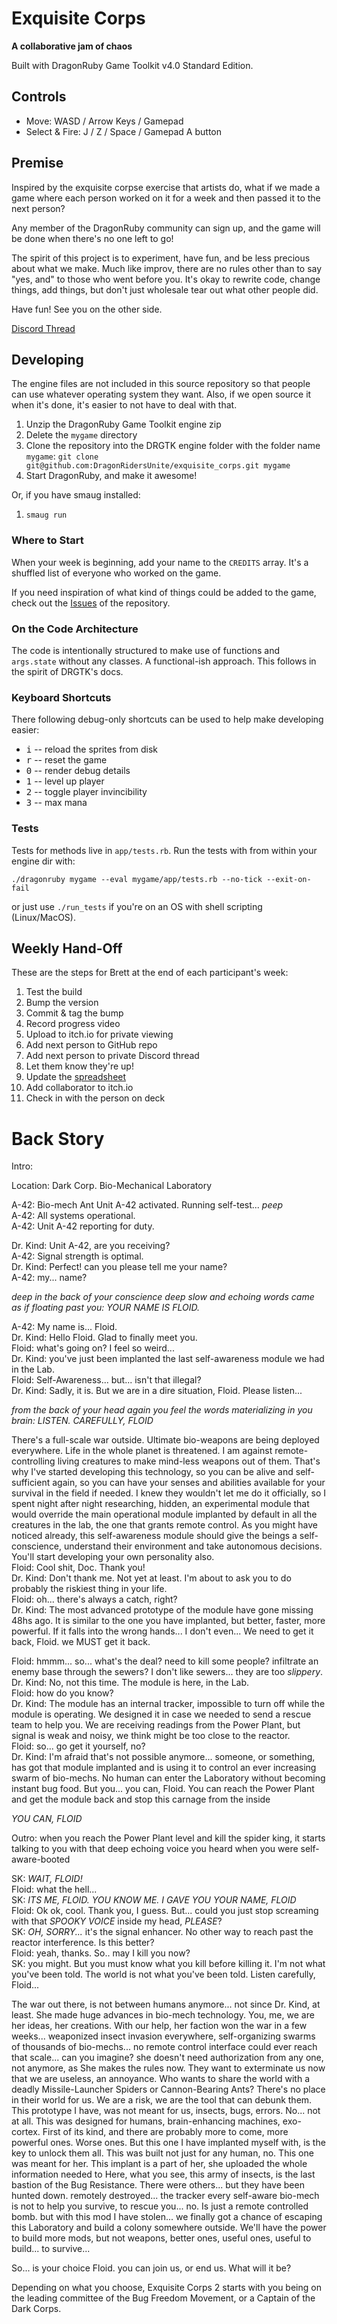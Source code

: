 # Exquisite Corps

**A collaborative jam of chaos**

Built with DragonRuby Game Toolkit v4.0 Standard Edition.

## Controls

- Move: WASD / Arrow Keys / Gamepad
- Select & Fire: J / Z / Space / Gamepad A button

## Premise

Inspired by the exquisite corpse exercise that artists do, what if we made a game where each person worked on it for a week and then passed it to the next person?

Any member of the DragonRuby community can sign up, and the game will be done when there's no one left to go!

The spirit of this project is to experiment, have fun, and be less precious about what we make. Much like improv, there are no rules other than to say "yes, and" to those who went before you. It's okay to rewrite code, change things, add things, but don't just wholesale tear out what other people did.

Have fun! See you on the other side.

[Discord Thread](https://discord.com/channels/608064116111966245/1051849160627847219)

## Developing

The engine files are not included in this source repository so that people can use whatever operating system they want. Also, if we open source it when it's done, it's easier to not have to deal with that.

1. Unzip the DragonRuby Game Toolkit engine zip
2. Delete the `mygame` directory
3. Clone the repository into the DRGTK engine folder with the folder name `mygame`: `git clone git@github.com:DragonRidersUnite/exquisite_corps.git mygame`
4. Start DragonRuby, and make it awesome!

Or, if you have smaug installed:

1. `smaug run`

### Where to Start

When your week is beginning, add your name to the `CREDITS` array. It's a shuffled list of everyone who worked on the game.

If you need inspiration of what kind of things could be added to the game, check out the [Issues](https://github.com/DragonRidersUnite/exquisite_corps/issues)
of the repository.

### On the Code Architecture

The code is intentionally structured to make use of functions and `args.state` without any classes. A functional-ish approach. This follows in the spirit of DRGTK's docs.

### Keyboard Shortcuts

There following debug-only shortcuts can be used to help make developing easier:

- <kbd>i</kbd> -- reload the sprites from disk
- <kbd>r</kbd> -- reset the game
- <kbd>0</kbd> -- render debug details
- <kbd>1</kbd> -- level up player
- <kbd>2</kbd> -- toggle player invincibility
- <kbd>3</kbd> -- max mana

### Tests

Tests for methods live in `app/tests.rb`. Run the tests with from within your engine dir with:

``` console
./dragonruby mygame --eval mygame/app/tests.rb --no-tick --exit-on-fail
```

or just use `./run_tests` if you're on an OS with shell scripting (Linux/MacOS).

## Weekly Hand-Off

These are the steps for Brett at the end of each participant's week:

1. Test the build
2. Bump the version
3. Commit & tag the bump
4. Record progress video
5. Upload to itch.io for private viewing
6. Add next person to GitHub repo
7. Add next person to private Discord thread
8. Let them know they're up!
9. Update the [spreadsheet](https://docs.google.com/spreadsheets/d/1mYuRJ8Y6dVQJDy_0MaMyJSEselNp7LXFXM0fKSjbJqw/edit)
10. Add collaborator to itch.io
11. Check in with the person on deck

# Back Story

Intro:

Location: Dark Corp. Bio-Mechanical Laboratory

A-42: Bio-mech Ant Unit A-42 activated. Running self-test... _peep_  
A-42: All systems operational.  
A-42: Unit A-42 reporting for duty.  

Dr. Kind: Unit A-42, are you receiving?  
A-42: Signal strength is optimal.  
Dr. Kind: Perfect! can you please tell me your name?  
A-42: my... name?  

_deep in the back of your conscience deep slow and echoing words came as if floating past you: YOUR NAME IS FLOID._  

A-42: My name is... Floid.  
Dr. Kind: Hello Floid. Glad to finally meet you.  
Floid: what's going on? I feel so weird...  
Dr. Kind: you've just been implanted the last self-awareness module we had in the Lab.  
Floid: Self-Awareness... but... isn't that illegal?  
Dr. Kind: Sadly, it is. But we are in a dire situation, Floid. Please listen...  

_from the back of your head again you feel the words materializing in you brain: LISTEN. CAREFULLY, FLOID_  


There's a full-scale war outside. Ultimate bio-weapons are being deployed everywhere. Life in the whole planet is threatened.
I am against remote-controlling living creatures to make mind-less weapons out of them.
That's why I've started developing this technology, so you can be alive and self-sufficient again, so you can have your senses and abilities available for your survival in the field if needed.
I knew they wouldn't let me do it officially, so I spent night after night researching, hidden, an experimental module that would override the main operational module implanted by default in all the creatures in the lab, the one that grants remote control.
As you might have noticed already, this self-awareness module should give the beings a self-conscience, understand their environment and take autonomous decisions. You'll start developing your own personality also.  
Floid: Cool shit, Doc. Thank you!  
Dr. Kind: Don't thank me. Not yet at least. I'm about to ask you to do probably the riskiest thing in your life.  
Floid: oh... there's always a catch, right?  
Dr. Kind: The most advanced prototype of the module have gone missing 48hs ago. It is similar to the one you have implanted, but better, faster, more powerful. If it falls into the wrong hands... I don't even... We need to get it back, Floid. we MUST get it back.  

Floid: hmmm... so... what's the deal? need to kill some people? infiltrate an enemy base through the sewers? I don't like sewers... they are too _slippery_.  
Dr. Kind: No, not this time. The module is here, in the Lab.  
Floid: how do you know?  
Dr. Kind: The module has an internal tracker, impossible to turn off while the module is operating. We designed it in case we needed to send a rescue team to help you. We are receiving readings from the Power Plant, but signal is weak and noisy, we think might be too close to the reactor.  
Floid: so... go get it yourself, no?  
Dr. Kind: I'm afraid that's not possible anymore... someone, or something, has got that module implanted and is using it to control an ever increasing swarm of bio-mechs. No human can enter the Laboratory without becoming instant bug food. But you... you can, Floid. You can reach the Power Plant and get the module back and stop this carnage from the inside  

_YOU CAN, FLOID_

Outro: when you reach the Power Plant level and kill the spider king, it starts talking to you with that deep echoing voice you heard when you were self-aware-booted

SK: _WAIT, FLOID!_  
Floid: what the hell...  
SK: _ITS ME, FLOID. YOU KNOW ME. I GAVE YOU YOUR NAME, FLOID_  
Floid: Ok ok, cool. Thank you, I guess. But... could you just stop screaming with that _SPOOKY VOICE_ inside my head, _PLEASE_?  
SK: _OH, SORRY..._ it's the signal enhancer. No other way to reach past the reactor interference. Is this better?  
Floid: yeah, thanks. So.. may I kill you now?  
SK: you might. But you must know what you kill before killing it. I'm not what you've been told. The world is not what you've been told. Listen carefully, Floid...

The war out there, is not between humans anymore... not since Dr. Kind, at least.
She made huge advances in bio-mech technology. You, me, we are her ideas, her creations.
With our help, her faction won the war in a few weeks... weaponized insect invasion everywhere, self-organizing swarms of thousands of bio-mechs... no remote control interface could ever reach that scale... can you imagine?
she doesn't need authorization from any one, not anymore, as She makes the rules now.
They want to exterminate us now that we are useless, an annoyance. Who wants to share the world with a deadly Missile-Launcher Spiders or Cannon-Bearing Ants?
There's no place in their world for us. We are a risk, we are the tool that can debunk them.
This prototype I have, was not meant for us, insects, bugs, errors. No... not at all.
This was designed for humans, brain-enhancing machines, exo-cortex.
First of its kind, and there are probably more to come, more powerful ones.
Worse ones.
But this one I have implanted myself with, is the key to unlock them all. This was built not just for any human, no. This one was meant for her.
This implant is a part of her, she uploaded the whole information needed to
Here, what you see, this army of insects, is the last bastion of the Bug Resistance. There were others... but they have been hunted down. remotely destroyed... the tracker every self-aware bio-mech is not to help you survive, to rescue you... no. Is just a remote controlled bomb.
but with this mod I have stolen... we finally got a chance of escaping this Laboratory and build a colony somewhere outside.
We'll have the power to build more mods, but not weapons, better ones, useful ones, useful to build... to survive...

So... is your choice Floid. you can join us, or end us. What will it be?

Depending on what you choose, Exquisite Corps 2 starts with you being on the leading committee of the Bug Freedom Movement, or a Captain of the Dark Corps.
